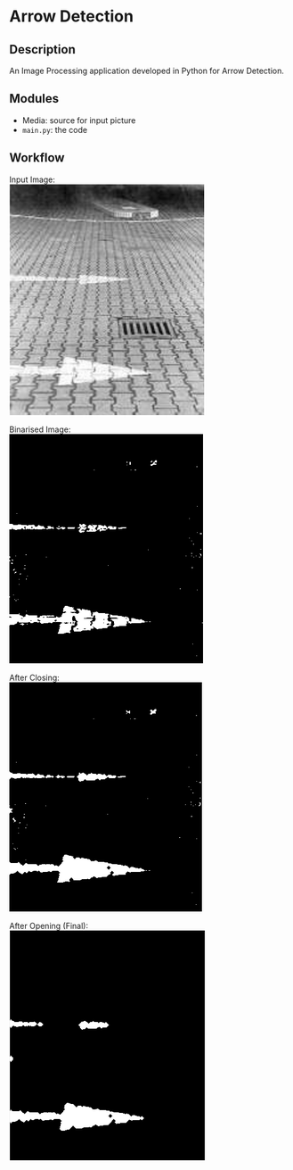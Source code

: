 # Arrow Detection

## Description
An Image Processing application developed in Python for Arrow Detection.

## Modules
- Media: source for input picture
- `main.py`: the code

## Workflow
Input Image:  
![input](./Media/Pfeile.png)

Binarised Image:  
![binarised](./Media/binarised.png)

After Closing:  
![closing](./Media/closing.png)

After Opening (Final):  
![opening](./Media/closing_and_opening.png)
